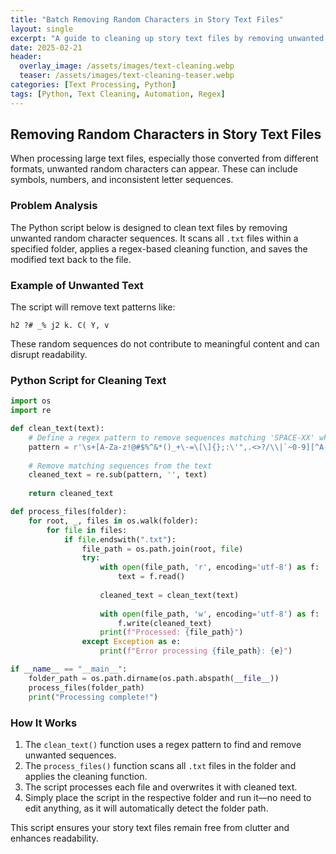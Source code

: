 ```yaml
---
title: "Batch Removing Random Characters in Story Text Files"
layout: single
excerpt: "A guide to cleaning up story text files by removing unwanted random characters using a Python script."
date: 2025-02-21
header:
  overlay_image: /assets/images/text-cleaning.webp
  teaser: /assets/images/text-cleaning-teaser.webp
categories: [Text Processing, Python]
tags: [Python, Text Cleaning, Automation, Regex]
---
```


## Removing Random Characters in Story Text Files

When processing large text files, especially those converted from different formats, unwanted random characters can appear. These can include symbols, numbers, and inconsistent letter sequences. 

### Problem Analysis

The Python script below is designed to clean text files by removing unwanted random character sequences. It scans all `.txt` files within a specified folder, applies a regex-based cleaning function, and saves the modified text back to the file.

### Example of Unwanted Text

The script will remove text patterns like:

```
h2 ?# _% j2 k. C( Y, v
```

These random sequences do not contribute to meaningful content and can disrupt readability.

### Python Script for Cleaning Text

```python
import os
import re

def clean_text(text):
    # Define a regex pattern to remove sequences matching 'SPACE-XX' where XX is not both A-Z
    pattern = r'\s+[A-Za-z!@#$%^&*()_+\-=\[\]{};:\'",.<>?/\\|`~0-9][^A-Za-z](?:\s+[A-Za-z!@#$%^&*()_+\-=\[\]{};:\'",.<>?/\\|`~0-9][^A-Za-z])+'
    
    # Remove matching sequences from the text
    cleaned_text = re.sub(pattern, '', text)
    
    return cleaned_text

def process_files(folder):
    for root, _, files in os.walk(folder):
        for file in files:
            if file.endswith(".txt"):
                file_path = os.path.join(root, file)
                try:
                    with open(file_path, 'r', encoding='utf-8') as f:
                        text = f.read()
                    
                    cleaned_text = clean_text(text)
                    
                    with open(file_path, 'w', encoding='utf-8') as f:
                        f.write(cleaned_text)
                    print(f"Processed: {file_path}")
                except Exception as e:
                    print(f"Error processing {file_path}: {e}")

if __name__ == "__main__":
    folder_path = os.path.dirname(os.path.abspath(__file__))
    process_files(folder_path)
    print("Processing complete!")
```

### How It Works
1. The `clean_text()` function uses a regex pattern to find and remove unwanted sequences.
2. The `process_files()` function scans all `.txt` files in the folder and applies the cleaning function.
3. The script processes each file and overwrites it with cleaned text.
4. Simply place the script in the respective folder and run it—no need to edit anything, as it will automatically detect the folder path.

This script ensures your story text files remain free from clutter and enhances readability.
